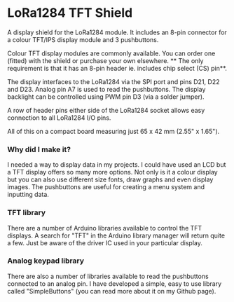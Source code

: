 # LoRa1284 TFT Shield

A display shield for the LoRa1284 module. It includes an 8-pin connector for a colour TFT/IPS display module and 3 pushbuttons.

Colour TFT display modules are commonly available. You can order one (fitted) with the shield or purchase your own elsewhere. ** The only requirement is that it has an 8-pin header ie. includes chip select (CS) pin**. 

The display interfaces to the LoRa1284 via the SPI port and pins D21, D22 and D23. Analog pin A7 is used to read the pushbuttons. The display backlight can be controlled using PWM pin D3 (via a solder jumper).

A row of header pins either side of the LoRa1284 socket allows easy connection to all LoRa1284 I/O pins.

All of this on a compact board measuring just 65 x 42 mm (2.55" x 1.65").

### **Why did I make it?**

I needed a way to display data in my projects. I could have used an LCD but a TFT display offers so many more options. Not only is it a colour display but you can also use different size fonts, draw graphs and even display images. The pushbuttons are useful for creating a menu system and inputting data.

### **TFT library**

There are a number of Arduino libraries available to control the TFT displays. A search for "TFT" in the Arduino library manager will return quite a few. Just be aware of the driver IC used in your particular display.

### **Analog keypad library**

There are also a number of libraries available to read the pushbuttons connected to an analog pin. I have developed a simple, easy to use library called "SimpleButtons" (you can read more about it on my Github page).
